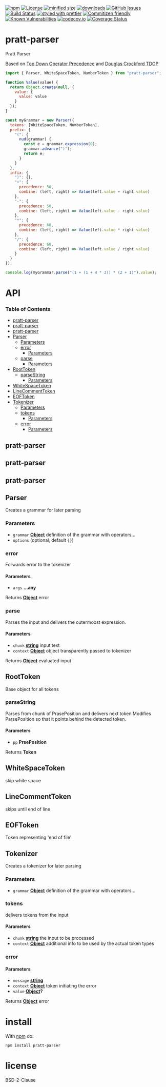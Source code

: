 [![npm](https://img.shields.io/npm/v/pratt-parser.svg)](https://www.npmjs.com/package/pratt-parser)
[![License](https://img.shields.io/badge/License-BSD%203--Clause-blue.svg)](https://opensource.org/licenses/BSD-3-Clause)
[![minified size](https://badgen.net/bundlephobia/min/pratt-parser)](https://bundlephobia.com/result?p=pratt-parser)
[![downloads](http://img.shields.io/npm/dm/pratt-parser.svg?style=flat-square)](https://npmjs.org/package/pratt-parser)
[![GitHub Issues](https://img.shields.io/github/issues/arlac77/pratt-parser.svg?style=flat-square)](https://github.com/arlac77/pratt-parser/issues)
[![Build Status](https://travis-ci.com/arlac77/pratt-parser.svg?branch=master)](https://travis-ci.com/arlac77/pratt-parser)
[![styled with prettier](https://img.shields.io/badge/styled_with-prettier-ff69b4.svg)](https://github.com/prettier/prettier)
[![Commitizen friendly](https://img.shields.io/badge/commitizen-friendly-brightgreen.svg)](http://commitizen.github.io/cz-cli/)
[![Known Vulnerabilities](https://snyk.io/test/github/arlac77/pratt-parser/badge.svg)](https://snyk.io/test/github/arlac77/pratt-parser)
[![codecov.io](http://codecov.io/github/arlac77/pratt-parser/coverage.svg?branch=master)](http://codecov.io/github/arlac77/pratt-parser?branch=master)
[![Coverage Status](https://coveralls.io/repos/arlac77/pratt-parser/badge.svg)](https://coveralls.io/r/arlac77/pratt-parser)

# pratt-parser

Pratt Parser

Based on
[Top Down Operator Precedence](https://tdop.github.io) and
[Douglas Crockford TDOP](https://github.com/douglascrockford/TDOP)

<!-- skip-example -->

```javascript
import { Parser, WhiteSpaceToken, NumberToken } from "pratt-parser";

function Value(value) {
  return Object.create(null, {
    value: {
      value: value
    }
  });
}

const myGrammar = new Parser({
  tokens: [WhiteSpaceToken, NumberToken],
  prefix: {
    "(": {
      nud(grammar) {
        const e = grammar.expression(0);
        grammar.advance(")");
        return e;
      }
    }
  },
  infix: {
    ")": {},
    "+": {
      precedence: 50,
      combine: (left, right) => Value(left.value + right.value)
    },
    "-": {
      precedence: 50,
      combine: (left, right) => Value(left.value - right.value)
    },
    "*": {
      precedence: 60,
      combine: (left, right) => Value(left.value * right.value)
    },
    "/": {
      precedence: 60,
      combine: (left, right) => Value(left.value / right.value)
    }
  }
});

console.log(myGrammar.parse("(1 + (1 + 4 * 3)) * (2 + 1)").value);
```

# API

<!-- Generated by documentation.js. Update this documentation by updating the source code. -->

### Table of Contents

- [pratt-parser](#pratt-parser)
- [pratt-parser](#pratt-parser-1)
- [pratt-parser](#pratt-parser-2)
- [Parser](#parser)
  - [Parameters](#parameters)
  - [error](#error)
    - [Parameters](#parameters-1)
  - [parse](#parse)
    - [Parameters](#parameters-2)
- [RootToken](#roottoken)
  - [parseString](#parsestring)
    - [Parameters](#parameters-3)
- [WhiteSpaceToken](#whitespacetoken)
- [LineCommentToken](#linecommenttoken)
- [EOFToken](#eoftoken)
- [Tokenizer](#tokenizer)
  - [Parameters](#parameters-4)
  - [tokens](#tokens)
    - [Parameters](#parameters-5)
  - [error](#error-1)
    - [Parameters](#parameters-6)

## pratt-parser

## pratt-parser

## pratt-parser

## Parser

Creates a grammar for later parsing

### Parameters

- `grammar` **[Object](https://developer.mozilla.org/docs/Web/JavaScript/Reference/Global_Objects/Object)** definition of the grammar with operators...
- `options` (optional, default `{}`)

### error

Forwards error to the tokenizer

#### Parameters

- `args` **...any**

Returns **[Object](https://developer.mozilla.org/docs/Web/JavaScript/Reference/Global_Objects/Object)** error

### parse

Parses the input and delivers the outermoost expression.

#### Parameters

- `chunk` **[string](https://developer.mozilla.org/docs/Web/JavaScript/Reference/Global_Objects/String)** input text
- `context` **[Object](https://developer.mozilla.org/docs/Web/JavaScript/Reference/Global_Objects/Object)** object transparently passed to tokenizer

Returns **[Object](https://developer.mozilla.org/docs/Web/JavaScript/Reference/Global_Objects/Object)** evaluated input

## RootToken

Base object for all tokens

### parseString

Parses from chunk of PrasePosition and delivers next token
Modifies ParsePosition so that it points behind the detected token.

#### Parameters

- `pp` **PrsePosition**

Returns **Token**

## WhiteSpaceToken

skip white space

## LineCommentToken

skips until end of line

## EOFToken

Token representing 'end of file'

## Tokenizer

Creates a tokenizer for later parsing

### Parameters

- `grammar` **[Object](https://developer.mozilla.org/docs/Web/JavaScript/Reference/Global_Objects/Object)** definition of the grammar with operators...

### tokens

delivers tokens from the input

#### Parameters

- `chunk` **[string](https://developer.mozilla.org/docs/Web/JavaScript/Reference/Global_Objects/String)** the input to be processed
- `context` **[Object](https://developer.mozilla.org/docs/Web/JavaScript/Reference/Global_Objects/Object)** additional info to be used by the actual token types

### error

#### Parameters

- `message` **[string](https://developer.mozilla.org/docs/Web/JavaScript/Reference/Global_Objects/String)**
- `context` **[Object](https://developer.mozilla.org/docs/Web/JavaScript/Reference/Global_Objects/Object)** token initiating the error
- `value` **[Object](https://developer.mozilla.org/docs/Web/JavaScript/Reference/Global_Objects/Object)?**

Returns **[Object](https://developer.mozilla.org/docs/Web/JavaScript/Reference/Global_Objects/Object)** error

# install

With [npm](http://npmjs.org) do:

```shell
npm install pratt-parser
```

# license

BSD-2-Clause
